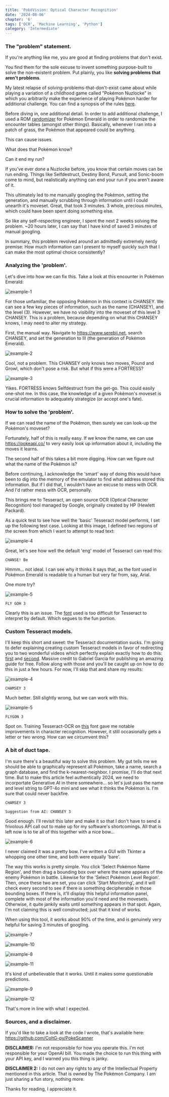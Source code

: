 ```yaml
---
title: 'PokéVision: Optical Character Recognition'
date: '2024-08-06'
chapter: '6'
tags: ['OCR', 'Machine Learning', 'Python']
category: 'Intermediate'
---
```


### The "problem" statement.


If you're anything like me, you are good at finding problems that don't exist. 

You find them for the sole excuse to invent something purpose-built to solve the non-existent problem. Put plainly, you like **solving problems that aren't problems**.

My latest relapse of solving-problems-that-don't-exist came about while playing a variation of a childhood game called "Pokémon Nuzlocke" in which you arbitrarily make the experience of playing Pokémon harder for additional challenge. You can find a synopsis of the rules [here](https://nuzlockeuniversity.ca/nuzlocke-rules/ "Nuzlocke Rules"). 

Before diving in, one additional detail. In order to add additional challenge, I used a ROM [randomizer](https://projectpokemon.org/home/files/file/4413-universal-pokemon-randomizer-gen-1-to-gen-5/ "Randomizer") for Pokémon Emerald in order to randomize the encounter tables (amongst other things). Basically, whenever I ran into a patch of grass, the Pokémon that appeared could be anything.

This can cause issues.

What does that Pokémon know?

Can it end my run?

If you've ever done a Nuzlocke before, you know that certain moves can be run ending. Things like Selfdestruct, Destiny Bond, Pursuit, and Sonic-boom come to mind, but realistically anything can end your run if you aren't aware of it.

This ultimately led to me manually googling the Pokémon, setting the generation, and manually scrubbing through information until I could unearth it's moveset. Great, that took 3 minutes. 3 whole, precious minutes, which could have been spent doing something else.

So like any self-respecting engineer, I spent the next 2 weeks solving the problem. ~20 hours later, I can say that I have kind of saved 3 minutes of manual googling.

In summary, this problem revolved around an admittedly extremely nerdy premise: How much information can I present to myself quickly such that I can make the most optimal choice consistently?

### Analyzing the 'problem'.

Let's dive into how we can fix this. Take a look at this encounter in Pokémon Emerald:

![example-1][example-1]

For those unfamiliar, the opposing Pokémon in this context is CHANSEY. We can see a few key pieces of information, such as the name (CHANSEY), and the level (3). However, we have no visibility into the moveset of this level 3 CHANSEY. This is a problem, because depending on what this CHANSEY knows, I may need to alter my strategy.

First, the manual way. Navigate to https://www.serebii.net, search CHANSEY, and set the generation to III (the generation of Pokémon Emerald).

![example-2][example-2]

Cool, not a problem. This CHANSEY only knows two moves, Pound and Growl, which don't pose a risk. But what if this were a FORTRESS?

![example-3][example-3]

Yikes. FORTRESS knows Selfdestruct from the get-go. This could easily one-shot me. In this case, the knowledge of a given Pokémon's moveset is crucial information to adequately strategize (or accept one's fate).

### How to solve the 'problem'.

If we can read the name of the Pokémon, then surely we can look-up the Pokémon's moveset?

Fortunately, half of this is really easy. If we know the name, we can use https://pokeapi.co/ to very easily look up information about it, including the moves it learns. 

The second half of this takes a bit more digging. How can we figure out what the name of the Pokémon is?

Before continuing, I acknowledge the 'smart' way of doing this would have been to dig into the memory of the emulator to find what address stored this information. But if I did that,  I wouldn't have an excuse to mess with OCR. And I'd rather mess with OCR, personally.

This brings me to Tesseract, an open source OCR (Optical Character Recognition) tool managed by Google, originally created by HP (Hewlett Packard).

As a quick test to see how well the 'basic' Tesseract model performs, I set up the following test case. Looking at this image, I defined two regions of the screen from which I want to attempt to read text:

![example-4][example-4]

Great, let's see how well the default 'eng' model of Tesseract can read this:

```
CHANSE! Be
```

Hmmm... not ideal. I can see why it thinks it says that, as the font used in Pokémon Emerald is readable to a human but very far from, say, Arial.

One more try?

![example-5][example-5]

```
FLY GOH 3
```

Clearly this is an issue. The [font](https://www.fontstruct.com/fontstructions/show/1602780/f77-pokemon-battle "F77 Emerald Font") used is too difficult for Tesseract to interpret by default. Which segues to the fun portion.

### Custom Tesseract models.

I'll keep this short and sweet: the Tesseract documentation sucks. I'm going to defer explaining creating custom Tesseract models in favor of redirecting you to two wonderful videos which perfectly explain exactly how to do this: [first](https://www.youtube.com/watch?v=veJt3U44yqc 
"Building Tesseract 5 from Source with Training Tools") and [second](https://www.youtube.com/watch?v=KE4xEzFGSU8, "Training Tesseract 5 for a New Font"). Massive credit to Gabriel Garcia for publishing an amazing guide for free. Follow along with those and you'll be caught up on how to do this in just a few hours. For now, I'll skip that and share my results:

![example-4][example-4]

```
CHAMSEY 3
```

Much better. Still slightly wrong, but we can work with this.

![example-5][example-5]

```
FLYGON 3
```

Spot on. Training Tesseract-OCR on [this](https://www.fontstruct.com/fontstructions/show/1602780/f77-pokemon-battle "F77 Emerald Font") font gave me notable improvements in character recognition. However, it still occasionally gets a letter or two wrong. How can we circumvent this?

### A bit of duct tape.

I'm sure there's a beautiful way to solve this problem. My gut tells me we should be able to graphically represent all Pokémon, take a name, search a graph database, and find the k-nearest-neighbor. I promise, I'll do that next time. But to make this article feel authentically 2024, we need to incorportate Generative AI in there somewhere... so let's just pass the name and level string to GPT-4o mini and see what it thinks the Pokémon is. I'm sure that could never backfire.

```
CHAMSEY 3

Suggestion from AI: CHANSEY 3
```

Good enough. I'll revisit this later and make it so that I don't have to send a frivolous API call out to make up for my software's shortcomings. All that is left now is to tie all of this together with a nice bow...

![example-6][example-6]

I never claimed it was a pretty bow. I've written a GUI with Tkinter a whopping one other time, and both were equally 'bare'. 

The way this works is pretty simple. You click 'Select Pokémon Name Region', and then drag a bounding box over where the name appears of the enemy Pokémon in battle. Likewise for the 'Select Pokémon Level Region'. Then, once these two are set, you can click 'Start Monitoring', and it will check every second to see if there is something decipherable in those bounding boxes. If there is, it'll display this helpful information panel, complete with most of the information you'd need and the movesets. Otherwise, it quite jankily waits until something appears in that spot. Again, I'm not claiming this is well constructed; just that it kind of works.

When using this tool, it works about 90% of the time, and is genuinely very helpful for saving 3 minutes of googling. 

![example-7][example-7]

![example-10][example-10]

![example-8][example-8]

![example-11][example-11]

It's kind of unbelievable that it works. Until it makes some questionable predictions.

![example-9][example-9]

![example-12][example-12]

That's more in line with what I expected.

### Sources, and a disclaimer.

If you'd like to take a look at the code I wrote, that's available here: https://github.com/ColtG-py/PokeScanner

**DISCLAIMER:** I'm not responsible for how you operate this. I'm not responsible for your OpenAI bill. You made the choice to run this thing with your API key, and I warned you this thing is janky. 

**DISCLAIMER 2:** I do not own any rights to any of the Intellectual Property mentioned in this article. That is owned by The Pokémon Company. I am just sharing a fun story, nothing more.

Thanks for reading, I appreciate it. 

[example-1]: /images/ocr/test.png "ocr-1"
[example-2]: /images/ocr/serebii.png "ocr-2"
[example-3]: /images/ocr/serebii-2.png "ocr-3"
[example-4]: /images/ocr/test-2.png "ocr-4"
[example-5]: /images/ocr/test-3.png "ocr-5"
[example-6]: /images/ocr/app-1.png "ocr-6"
[example-7]: /images/ocr/battle-1.png "ocr-7"
[example-8]: /images/ocr/battle-2.png "ocr-8"
[example-9]: /images/ocr/battle-3.png "ocr-9"
[example-10]: /images/ocr/battleb-1.png "ocr-10"
[example-11]: /images/ocr/battleb-2.png "ocr-11"
[example-12]: /images/ocr/battleb-3.png "ocr-12"